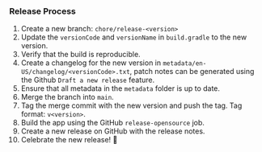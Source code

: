 ### Release Process

1. Create a new branch: `chore/release-<version>`
2. Update the `versionCode` and `versionName` in `build.gradle` to the new version.
3. Verify that the build is reproducible.
4. Create a changelog for the new version in `metadata/en-US/changelog/<versionCode>.txt`, patch
   notes can be generated using the Github `Draft a new release` feature.
5. Ensure that all metadata in the `metadata` folder is up to date.
6. Merge the branch into `main`.
7. Tag the merge commit with the new version and push the tag. Tag format: `v<version>`.
8. Build the app using the GitHub `release-opensource` job.
9. Create a new release on GitHub with the release notes.
10. Celebrate the new release! 🎉
